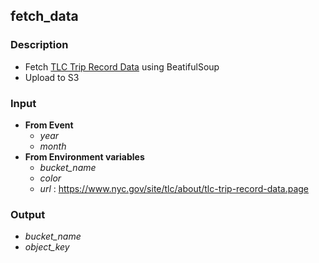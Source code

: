 ## fetch_data

### Description
* Fetch [TLC Trip Record Data](https://www.nyc.gov/site/tlc/about/tlc-trip-record-data.page) using BeatifulSoup
* Upload to S3
  
### Input
* **From Event**
  * *year*
  * *month*
* **From Environment variables**
  * *bucket_name*
  * *color*
  * *url* : https://www.nyc.gov/site/tlc/about/tlc-trip-record-data.page
  
### Output
* *bucket_name*
* *object_key*